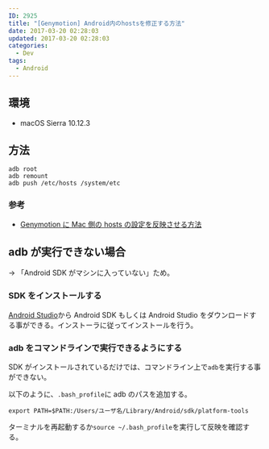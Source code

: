 ```yaml
---
ID: 2925
title: "[Genymotion] Android内のhostsを修正する方法"
date: 2017-03-20 02:28:03
updated: 2017-03-20 02:28:03
categories:
  - Dev
tags:
  - Android
---
```


## 環境

- macOS Sierra 10.12.3

## 方法

```
adb root
adb remount
adb push /etc/hosts /system/etc
```

### 参考

- [Genymotion に Mac 側の hosts の設定を反映させる方法](qiita.com/deconcepter/items/c54c50f9287b730b58db)

## adb が実行できない場合

→ 「Android SDK がマシンに入っていない」ため。

### SDK をインストールする

[Android Studio](https://developer.android.com/studio/index.html)から Android SDK もしくは Android Studio をダウンロードする事ができる。インストーラに従ってインストールを行う。

### adb をコマンドラインで実行できるようにする

SDK がインストールされているだけでは、コマンドライン上で`adb`を実行する事ができない。

以下のように、`.bash_profile`に adb のパスを追加する。

```
export PATH=$PATH:/Users/ユーザ名/Library/Android/sdk/platform-tools
```

ターミナルを再起動するか`source ~/.bash_profile`を実行して反映を確認する。
